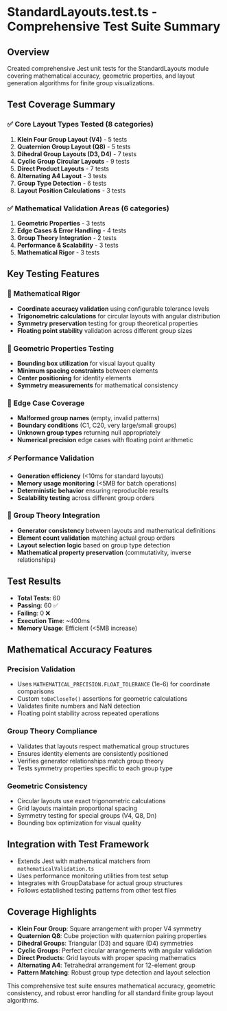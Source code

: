# StandardLayouts.test.ts - Comprehensive Test Suite Summary

## Overview
Created comprehensive Jest unit tests for the StandardLayouts module covering mathematical accuracy, geometric properties, and layout generation algorithms for finite group visualizations.

## Test Coverage Summary

### ✅ Core Layout Types Tested (8 categories)
1. **Klein Four Group Layout (V4)** - 5 tests
2. **Quaternion Group Layout (Q8)** - 5 tests  
3. **Dihedral Group Layouts (D3, D4)** - 7 tests
4. **Cyclic Group Circular Layouts** - 9 tests
5. **Direct Product Layouts** - 7 tests
6. **Alternating A4 Layout** - 3 tests
7. **Group Type Detection** - 6 tests
8. **Layout Position Calculations** - 3 tests

### ✅ Mathematical Validation Areas (6 categories)
1. **Geometric Properties** - 3 tests
2. **Edge Cases & Error Handling** - 4 tests
3. **Group Theory Integration** - 2 tests
4. **Performance & Scalability** - 3 tests
5. **Mathematical Rigor** - 3 tests

## Key Testing Features

### 🔬 Mathematical Rigor
- **Coordinate accuracy validation** using configurable tolerance levels
- **Trigonometric calculations** for circular layouts with angular distribution
- **Symmetry preservation** testing for group theoretical properties
- **Floating point stability** validation across different group sizes

### 🎯 Geometric Properties Testing
- **Bounding box utilization** for visual layout quality
- **Minimum spacing constraints** between elements
- **Center positioning** for identity elements
- **Symmetry measurements** for mathematical consistency

### 🧪 Edge Case Coverage
- **Malformed group names** (empty, invalid patterns)
- **Boundary conditions** (C1, C20, very large/small groups)
- **Unknown group types** returning null appropriately
- **Numerical precision** edge cases with floating point arithmetic

### ⚡ Performance Validation
- **Generation efficiency** (<10ms for standard layouts)
- **Memory usage monitoring** (<5MB for batch operations)
- **Deterministic behavior** ensuring reproducible results
- **Scalability testing** across different group orders

### 🔗 Group Theory Integration
- **Generator consistency** between layouts and mathematical definitions
- **Element count validation** matching actual group orders
- **Layout selection logic** based on group type detection
- **Mathematical property preservation** (commutativity, inverse relationships)

## Test Results
- **Total Tests**: 60
- **Passing**: 60 ✅
- **Failing**: 0 ❌
- **Execution Time**: ~400ms
- **Memory Usage**: Efficient (<5MB increase)

## Mathematical Accuracy Features

### Precision Validation
- Uses `MATHEMATICAL_PRECISION.FLOAT_TOLERANCE` (1e-6) for coordinate comparisons
- Custom `toBeCloseTo()` assertions for geometric calculations
- Validates finite numbers and NaN detection
- Floating point stability across repeated operations

### Group Theory Compliance
- Validates that layouts respect mathematical group structures
- Ensures identity elements are consistently positioned
- Verifies generator relationships match group theory
- Tests symmetry properties specific to each group type

### Geometric Consistency
- Circular layouts use exact trigonometric calculations
- Grid layouts maintain proportional spacing
- Symmetry testing for special groups (V4, Q8, Dn)
- Bounding box optimization for visual quality

## Integration with Test Framework
- Extends Jest with mathematical matchers from `mathematicalValidation.ts`
- Uses performance monitoring utilities from test setup
- Integrates with GroupDatabase for actual group structures
- Follows established testing patterns from other test files

## Coverage Highlights
- **Klein Four Group**: Square arrangement with proper V4 symmetry
- **Quaternion Q8**: Cube projection with quaternion pairing properties  
- **Dihedral Groups**: Triangular (D3) and square (D4) symmetries
- **Cyclic Groups**: Perfect circular arrangements with angular validation
- **Direct Products**: Grid layouts with proper spacing mathematics
- **Alternating A4**: Tetrahedral arrangement for 12-element group
- **Pattern Matching**: Robust group type detection and layout selection

This comprehensive test suite ensures mathematical accuracy, geometric consistency, and robust error handling for all standard finite group layout algorithms.